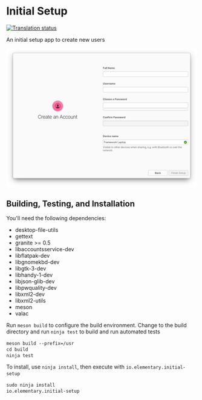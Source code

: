 # Initial Setup

[![Translation status](https://weblate.elementary.io/widgets/installer/-/initial-setup/svg-badge.svg)](https://l10n.elementary.io/projects/installer/initial-setup/?utm_source=widget)

An initial setup app to create new users

![Screenshot](data/screenshot-user.png?raw=true)

## Building, Testing, and Installation

You'll need the following dependencies:
* desktop-file-utils
* gettext
* granite >= 0.5
* libaccountsservice-dev
* libflatpak-dev
* libgnomekbd-dev
* libgtk-3-dev
* libhandy-1-dev
* libjson-glib-dev
* libpwquality-dev
* libxml2-dev
* libxml2-utils
* meson
* valac

Run `meson build` to configure the build environment. Change to the build directory and run `ninja test` to build and run automated tests

    meson build --prefix=/usr
    cd build
    ninja test

To install, use `ninja install`, then execute with `io.elementary.initial-setup`

    sudo ninja install
    io.elementary.initial-setup
